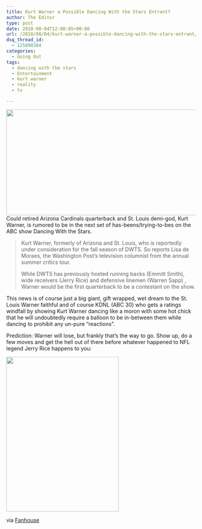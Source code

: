 ```yaml
---
title: Kurt Warner a Possible Dancing With the Stars Entrant?
author: The Editor
type: post
date: 2010-08-04T12:00:05+00:00
url: /2010/08/04/kurt-warner-a-possible-dancing-with-the-stars-entrant/
dsq_thread_id:
  - 125898304
categories:
  - Going Out
tags:
  - dancing with the stars
  - Entertainment
  - kurt warner
  - reality
  - tv

---
```

<a rel="attachment wp-att-3104" href="http://punchingkitty.com/2010/02/01/kurt-warner-walks-away-from-the-nfl/kurt-warner-mvp-won-superbowl-xxxiv/"><img class="aligncenter size-full wp-image-3104" title="kurt-warner-mvp-won-superbowl-xxxiv" src="http://media.punchingkitty.com/wordpress/2010/01/kurt-warner-mvp-won-superbowl-xxxiv.jpg" alt="" width="600" height="281" srcset="http://media.punchingkitty.com/wordpress/2010/01/kurt-warner-mvp-won-superbowl-xxxiv.jpg 600w, http://media.punchingkitty.com/wordpress/2010/01/kurt-warner-mvp-won-superbowl-xxxiv-300x140.jpg 300w" sizes="(max-width: 600px) 100vw, 600px" /></a>Could retired Arizona Cardinals quarterback and St. Louis demi-god, Kurt Warner, is rumored to be in the next set of has-beens/trying-to-bes on the ABC show Dancing With the Stars.

> Kurt Warner, formerly of Arizona and St. Louis, who is reportedly under consideration for the fall season of DWTS. So reports Lisa de Moraes, the Washington Post&#8217;s television columnist from the annual summer critics tour.
> 
> While DWTS has previously hosted running backs (Emmitt Smith), wide receivers (Jerry Rice) and defensive linemen (Warren Sapp) , Warner would be the first quarterback to be a contestant on the show.

This news is of course just a big giant, gift wrapped, wet dream to the St. Louis Warner faithful and of course KDNL (ABC 30) who gets a ratings windfall by showing Kurt Warner dancing like a moron with some hot chick that he will undoubtedly require a balloon to be in-between them while dancing to prohibit any un-pure &#8220;reactions&#8221;.

Prediction: Warner will lose, but frankly that&#8217;s the way to go. Show up, do a few moves and get the hell out of there before whatever happened to NFL legend Jerry Rice happens to you:

<a rel="attachment wp-att-6016" href="http://punchingkitty.com/2010/08/04/kurt-warner-a-possible-dancing-with-the-stars-entrant/abc_dws_rice_060224_ssv/"><img class="aligncenter size-full wp-image-6016" title="abc_dws_rice_060224_ssv" src="http://media.punchingkitty.com/wordpress/2010/08/abc_dws_rice_060224_ssv.jpg" alt="" width="299" height="411" /></a>

via <a href="http://backporch.fanhouse.com/2010/08/02/kurt-warner-to-go-on-dancing-with-the-stars/?ncid=edlinkusspor00000004" target="_blank">Fanhouse</a>